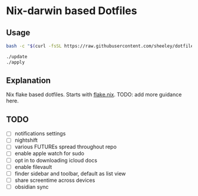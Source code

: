 # Nix-darwin based Dotfiles

## Usage

```sh
bash -c "$(curl -fsSL https://raw.githubusercontent.com/sheeley/dotfiles/main/initial_setup.sh)"
```

```sh
./update
./apply
```

## Explanation

Nix flake based dotfiles. Starts with [flake.nix](flake.nix).
TODO: add more guidance here.

## TODO

- [ ] notifications settings
- [ ] nightshift
- [ ] various FUTUREs spread throughout repo
- [ ] enable apple watch for sudo
- [ ] opt in to downloading icloud docs
- [ ] enable filevault
- [ ] finder sidebar and toolbar, default as list view
- [ ] share screentime across devices
- [ ] obsidian sync
